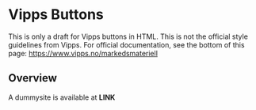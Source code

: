 # Vipps Buttons

This is only a draft for Vipps buttons in HTML. This is not the official style guidelines from Vipps. For official documentation, see the bottom of this page: https://www.vipps.no/markedsmateriell

## Overview

A dummysite is available at **LINK**
